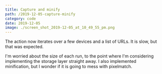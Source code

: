 ```yaml
---
title: Capture and minify
path: /2019-12-05-capture-minify
category: code
date: 2019-12-05
image: ./screen_shot_2019-12-05_at_10_49_55_pm.png
---
```


The action now iterates over a few devices and a list of URLs. It is slow, but that was expected.

I'm worried about the size of each run, to the point where I'm considering implementing the storage layer straight away. I also implemented minification, but I wonder if it is going to mess with pixelmatch.
